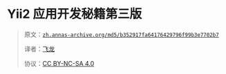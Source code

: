 # Yii2 应用开发秘籍第三版

> 原文：[`zh.annas-archive.org/md5/b352917fa64176429796f99b3e7702b7`](https://zh.annas-archive.org/md5/b352917fa64176429796f99b3e7702b7)
> 
> 译者：[飞龙](https://github.com/wizardforcel)
> 
> 协议：[CC BY-NC-SA 4.0](http://creativecommons.org/licenses/by-nc-sa/4.0/)